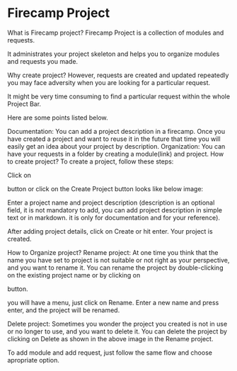 # Firecamp Project
What is Firecamp project?
Firecamp Project is a collection of modules and requests.

It administrates your project skeleton and helps you to organize modules and requests you made.

Why create project?
However, requests are created and updated repeatedly you may face adversity when you are looking for a particular request.

It might be very time consuming to find a particular request within the whole Project Bar.

Here are some points listed below.

Documentation: You can add a project description in a firecamp. Once you have created a project and want to reuse it in the future that time you will easily get an idea about your project by description.
Organization: You can have your requests in a folder by creating a module(link) and project.
How to create project?
To create a project, follow these steps:

Click on

button or click on the Create Project button looks like below image:


Enter a project name and project description (description is an optional field, it is not mandatory to add, you can add project description in simple text or in markdown. it is only for documentation and for your reference).


After adding project details, click on Create or hit enter. Your project is created.



How to Organize project?
Rename project:
At one time you think that the name you have set to project is not suitable or not right as your perspective, and you want to rename it. You can rename the project by double-clicking on the existing project name or by clicking on

button.



you will have a menu, just click on Rename. Enter a new name and press enter, and the project will be renamed.

Delete project:
Sometimes you wonder the project you created is not in use or no longer to use, and you want to delete it. You can delete the project by clicking on Delete as shown in the above image in the Rename project.

To add module and add request, just follow the same flow and choose apropriate option.
